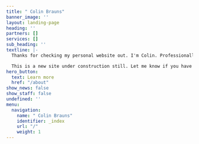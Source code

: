 ```yaml
---
title: " Colin Brauns"
banner_image: ''
layout: landing-page
heading: ''
partners: []
services: []
sub_heading: ''
textline: |-
  Thanks for checking my personal website out. I'm Colin. Professionally, I'm a sometimes founder, community builder, and wearer of many operational hats.

  This is a new site under construction still. Let me know if you have suggestions!
hero_button:
  text: Learn more
  href: "/about"
show_news: false
show_staff: false
undefined: ''
menu:
  navigation:
    name: " Colin Brauns"
    identifier: _index
    url: "/"
    weight: 1
---
```

